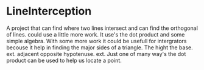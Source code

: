 # LineInterception
A project that can find where two lines intersect and can find the orthogonal of lines.
could use a little more work. It use's the dot product and some simple algebra.
With some more work it could be usefull for intergrators becouse it help in finding the major sides of a triangle.
The hight the base. ext. adjacent opposite hypotenuse. ext.
Just one of many way's the dot product can be used to help us locate a point.
